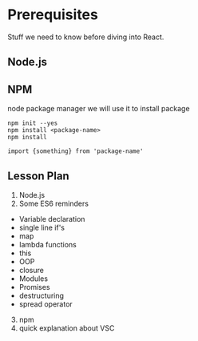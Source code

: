 # Prerequisites

Stuff we need to know before diving into React.

## Node.js

## NPM

node package manager
we will use it to install package

```
npm init --yes 
npm install <package-name>
npm install

import {something} from 'package-name'
```

## Lesson Plan

1. Node.js
2. Some ES6 reminders
  - Variable declaration
  - single line if's
  - map
  - lambda functions
  - this
  - OOP
  - closure
  - Modules
  - Promises
  - destructuring
  - spread operator
3. npm
4. quick explanation about VSC